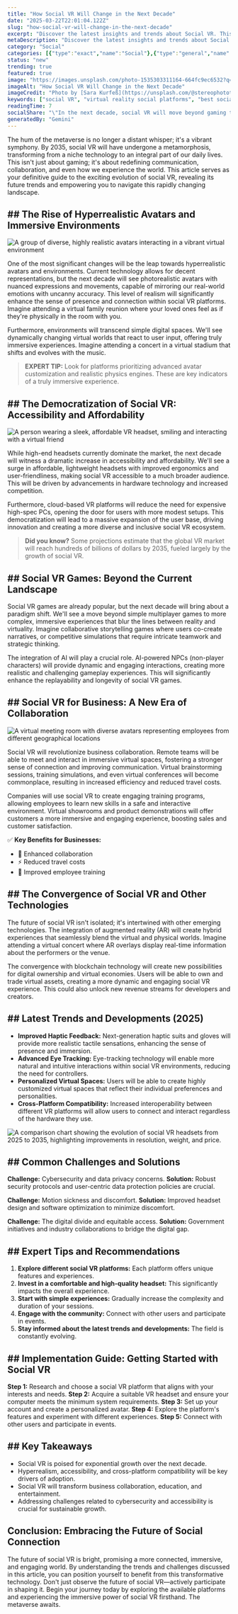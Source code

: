 ```yaml
---
title: "How Social VR Will Change in the Next Decade"
date: "2025-03-22T22:01:04.122Z"
slug: "how-social-vr-will-change-in-the-next-decade"
excerpt: "Discover the latest insights and trends about Social VR. This comprehensive guide covers everything you need to know about Social VR in 2025."
metaDescription: "Discover the latest insights and trends about Social VR. This comprehensive guide covers everything you need to know about Social VR in 2025."
category: "Social"
categories: [{"type":"exact","name":"Social"},{"type":"general","name":"Technology"},{"type":"medium","name":"Virtual Reality"},{"type":"specific","name":"3D Avatars"},{"type":"niche","name":"Avatar Animation"}]
status: "new"
trending: true
featured: true
image: "https://images.unsplash.com/photo-1535303311164-664fc9ec6532?q=85&w=1200&fit=max&fm=webp&auto=compress"
imageAlt: "How Social VR Will Change in the Next Decade"
imageCredit: "Photo by [Sara Kurfeß](https://unsplash.com/@stereophototyp) on Unsplash"
keywords: ["social VR", "virtual reality social platforms", "best social VR apps", "social VR games", "social VR headsets", "how to use social VR", "social VR for business", "buy social VR headset", "social VR future trends", "immersive social VR experiences"]
readingTime: 7
socialShare: "\"In the next decade, social VR will move beyond gaming to become the primary mode of remote collaboration, fundamentally altering how we work, socialize, and learn.\""
generatedBy: "Gemini"
---
```




The hum of the metaverse is no longer a distant whisper; it's a vibrant symphony.  By 2035, social VR will have undergone a metamorphosis, transforming from a niche technology to an integral part of our daily lives.  This isn't just about gaming; it's about redefining communication, collaboration, and even how we experience the world. This article serves as your definitive guide to the exciting evolution of social VR, revealing its future trends and empowering you to navigate this rapidly changing landscape.

## ## The Rise of Hyperrealistic Avatars and Immersive Environments

![A group of diverse, highly realistic avatars interacting in a vibrant virtual environment](https://images.unsplash.com/photo-1491438590914-bc09fcaaf77a?q=85&w=1200&fit=max&fm=webp&auto=compress)

One of the most significant changes will be the leap towards hyperrealistic avatars and environments.  Current technology allows for decent representations, but the next decade will see photorealistic avatars with nuanced expressions and movements, capable of mirroring our real-world emotions with uncanny accuracy. This level of realism will significantly enhance the sense of presence and connection within social VR platforms.  Imagine attending a virtual family reunion where your loved ones feel as if they're physically in the room with you.

Furthermore, environments will transcend simple digital spaces.  We'll see dynamically changing virtual worlds that react to user input, offering truly immersive experiences. Imagine attending a concert in a virtual stadium that shifts and evolves with the music.

> **EXPERT TIP:**  Look for platforms prioritizing advanced avatar customization and realistic physics engines.  These are key indicators of a truly immersive experience.

## ## The Democratization of Social VR: Accessibility and Affordability

![A person wearing a sleek, affordable VR headset, smiling and interacting with a virtual friend](https://images.unsplash.com/photo-1600096194534-95cf5ece04cf?q=85&w=1200&fit=max&fm=webp&auto=compress)

While high-end headsets currently dominate the market, the next decade will witness a dramatic increase in accessibility and affordability.  We'll see a surge in affordable, lightweight headsets with improved ergonomics and user-friendliness, making social VR accessible to a much broader audience.  This will be driven by advancements in hardware technology and increased competition.

Furthermore, cloud-based VR platforms will reduce the need for expensive high-spec PCs, opening the door for users with more modest setups. This democratization will lead to a massive expansion of the user base, driving innovation and creating a more diverse and inclusive social VR ecosystem.

> **Did you know?**  Some projections estimate that the global VR market will reach hundreds of billions of dollars by 2035, fueled largely by the growth of social VR.

## ## Social VR Games: Beyond the Current Landscape

Social VR games are already popular, but the next decade will bring about a paradigm shift.  We'll see a move beyond simple multiplayer games to more complex, immersive experiences that blur the lines between reality and virtuality.  Imagine collaborative storytelling games where users co-create narratives, or competitive simulations that require intricate teamwork and strategic thinking.

The integration of AI will play a crucial role.  AI-powered NPCs (non-player characters) will provide dynamic and engaging interactions, creating more realistic and challenging gameplay experiences.  This will significantly enhance the replayability and longevity of social VR games.

## ## Social VR for Business: A New Era of Collaboration

![A virtual meeting room with diverse avatars representing employees from different geographical locations](https://images.unsplash.com/photo-1455849318743-b2233052fcff?q=85&w=1200&fit=max&fm=webp&auto=compress)

Social VR will revolutionize business collaboration.  Remote teams will be able to meet and interact in immersive virtual spaces, fostering a stronger sense of connection and improving communication.  Virtual brainstorming sessions, training simulations, and even virtual conferences will become commonplace, resulting in increased efficiency and reduced travel costs.

Companies will use social VR to create engaging training programs, allowing employees to learn new skills in a safe and interactive environment.  Virtual showrooms and product demonstrations will offer customers a more immersive and engaging experience, boosting sales and customer satisfaction.

✅ **Key Benefits for Businesses:**
* 🔑 Enhanced collaboration
* ⚡ Reduced travel costs
* 🚀 Improved employee training

## ## The Convergence of Social VR and Other Technologies

The future of social VR isn't isolated; it's intertwined with other emerging technologies.  The integration of augmented reality (AR) will create hybrid experiences that seamlessly blend the virtual and physical worlds.  Imagine attending a virtual concert where AR overlays display real-time information about the performers or the venue.

The convergence with blockchain technology will create new possibilities for digital ownership and virtual economies.  Users will be able to own and trade virtual assets, creating a more dynamic and engaging social VR experience.  This could also unlock new revenue streams for developers and creators.

## ##  Latest Trends and Developments (2025)

* **Improved Haptic Feedback:**  Next-generation haptic suits and gloves will provide more realistic tactile sensations, enhancing the sense of presence and immersion.
* **Advanced Eye Tracking:**  Eye-tracking technology will enable more natural and intuitive interactions within social VR environments, reducing the need for controllers.
* **Personalized Virtual Spaces:** Users will be able to create highly customized virtual spaces that reflect their individual preferences and personalities.
* **Cross-Platform Compatibility:**  Increased interoperability between different VR platforms will allow users to connect and interact regardless of the hardware they use.

![A comparison chart showing the evolution of social VR headsets from 2025 to 2035, highlighting improvements in resolution, weight, and price.](https://images.unsplash.com/photo-1496449903678-68ddcb189a24?q=85&w=1200&fit=max&fm=webp&auto=compress)

## ## Common Challenges and Solutions

**Challenge:**  Cybersecurity and data privacy concerns.
**Solution:**  Robust security protocols and user-centric data protection policies are crucial.

**Challenge:**  Motion sickness and discomfort.
**Solution:**  Improved headset design and software optimization to minimize discomfort.

**Challenge:**  The digital divide and equitable access.
**Solution:**  Government initiatives and industry collaborations to bridge the digital gap.

## ## Expert Tips and Recommendations

1. **Explore different social VR platforms:**  Each platform offers unique features and experiences.
2. **Invest in a comfortable and high-quality headset:**  This significantly impacts the overall experience.
3. **Start with simple experiences:**  Gradually increase the complexity and duration of your sessions.
4. **Engage with the community:**  Connect with other users and participate in events.
5. **Stay informed about the latest trends and developments:**  The field is constantly evolving.

## ## Implementation Guide: Getting Started with Social VR

**Step 1:** Research and choose a social VR platform that aligns with your interests and needs.
**Step 2:** Acquire a suitable VR headset and ensure your computer meets the minimum system requirements.
**Step 3:** Set up your account and create a personalized avatar.
**Step 4:** Explore the platform's features and experiment with different experiences.
**Step 5:** Connect with other users and participate in events.

## ## Key Takeaways

* Social VR is poised for exponential growth over the next decade.
* Hyperrealism, accessibility, and cross-platform compatibility will be key drivers of adoption.
* Social VR will transform business collaboration, education, and entertainment.
* Addressing challenges related to cybersecurity and accessibility is crucial for sustainable growth.

## Conclusion: Embracing the Future of Social Connection

The future of social VR is bright, promising a more connected, immersive, and engaging world.  By understanding the trends and challenges discussed in this article, you can position yourself to benefit from this transformative technology.  Don't just observe the future of social VR—actively participate in shaping it.  Begin your journey today by exploring the available platforms and experiencing the immersive power of social VR firsthand.  The metaverse awaits.
